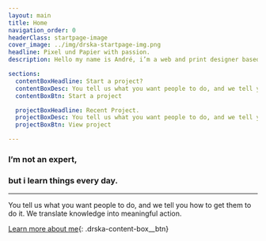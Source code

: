 ```yaml
---
layout: main
title: Home
navigation_order: 0
headerClass: startpage-image
cover_image: ../img/drska-startpage-img.png
headline: Pixel und Papier with passion.
description: Hello my name is André, i’m a web and print designer based in Hamburg. My focus is on interaction webdesign and spotify.

sections:
  contentBoxHeadline: Start a project?
  contentBoxDesc: You tell us what you want people to do, and we tell you how to get them to do it. We translate knowledge into meaningful action.
  contentBoxBtn: Start a project

  projectBoxHeadline: Recent Project.
  projectBoxDesc: You tell us what you want people to do, and we tell you how to get them to do it. We translate knowledge into meaningful action.
  projectBoxBtn: View project

---
```



### I’m not an expert,
### but i learn things every day.

---

You tell us what you want people to do, and we tell you how to get them to do it. We translate knowledge into meaningful action.

[Learn more about me](https://www.google.com){: .drska-content-box__btn}

